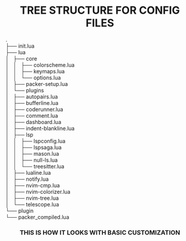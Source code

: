 <h1 align='center'>TREE STRUCTURE FOR CONFIG FILES</h1>
.<br>
├── init.lua <br>
├── lua<br>
│   ├── core<br>
│   │   ├── colorscheme.lua<br>
│   │   ├── keymaps.lua<br>
│   │   └── options.lua<br>
│   ├── packer-setup.lua<br>
│   └── plugins<br>
│   ├── autopairs.lua<br>
│   ├── bufferline.lua<br>
│   ├── coderunner.lua<br>
│   ├── comment.lua<br>
│   ├── dashboard.lua<br>
│   ├── indent-blankline.lua<br>
│   ├── lsp<br>
│   │   ├── lspconfig.lua<br>
│   │   ├── lspsaga.lua<br>
│   │   ├── mason.lua<br>
│   │   ├── null-ls.lua<br>
│   │   └── treesitter.lua<br>
│   ├── lualine.lua<br>
│   ├── notify.lua<br>
│   ├── nvim-cmp.lua<br>
│   ├── nvim-colorizer.lua<br>
│   ├── nvim-tree.lua<br>
│   └── telescope.lua<br>
└── plugin<br>
└── packer_compiled.lua<br>
<h3 align='center'>THIS IS HOW IT LOOKS WITH BASIC CUSTOMIZATION</h2>

